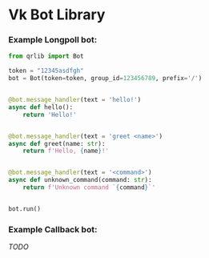 # Vk Bot Library

### Example Longpoll bot:
```python
from qrlib import Bot

token = "12345asdfgh"
bot = Bot(token=token, group_id=123456789, prefix='/')


@bot.message_handler(text = 'hello!')
async def hello():
    return 'Hello!'


@bot.message_handler(text = 'greet <name>')
async def greet(name: str):
    return f'Hello, {name}!'


@bot.message_handler(text = '<command>')
async def unknown_command(command: str):
    return f'Unknown command `{command}`'


bot.run()
```

### Example Callback bot:
_TODO_
